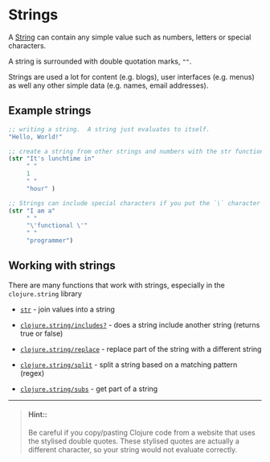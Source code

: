 # Strings

A [String](http://clojurebridge.github.io/community-docs/docs/clojure/string/) can contain any simple value such as numbers, letters or special characters.

A string is surrounded with double quotation marks, `""`.

Strings are used a lot for content (e.g. blogs), user interfaces (e.g. menus) as well any other simple data (e.g. names, email addresses).

## Example strings

```clojure
;; writing a string.  A string just evaluates to itself.
"Hello, World!"

;; create a string from other strings and numbers with the str function
(str "It's lunchtime in"
     " "
     1
     " "
     "hour" )

;; Strings can include special characters if you put the `\` character before them
(str "I am a"
     " "
     "\'functional \'"
     " "
     "programmer")
```

## Working with strings

There are many functions that work with strings, especially in the `clojure.string` library

* [`str`](https://clojuredocs.org/clojure.core/str) - join values into a string

* [`clojure.string/includes?`](https://clojuredocs.org/clojure.string/includes_q) - does a string include another string (returns true or false)
* [`clojure.string/replace`](https://clojuredocs.org/clojure.string/replace) - replace part of the string with a different string
* [`clojure.string/split`](https://clojuredocs.org/clojure.string/split) - split a string based on a matching pattern (regex)
* [`clojure.string/subs`](https://clojuredocs.org/clojure.core/subs) - get part of a string

------------------------------------------

> #### Hint::
> Be careful if you copy/pasting Clojure code from a website that uses the stylised double quotes.  These stylised quotes are actually a different character, so your string would not evaluate correctly.
